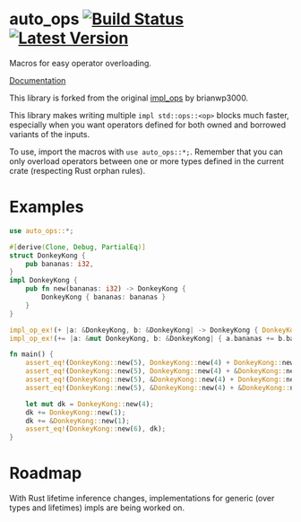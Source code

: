 # auto_ops [![Build Status]][travis] [![Latest Version]][crates.io]

[Build Status]: https://api.travis-ci.org/carbotaniuman/auto_ops.svg?branch=master
[travis]: https://travis-ci.org/carbotaniuman/auto_ops
[Latest Version]: https://img.shields.io/crates/v/auto_ops.svg
[crates.io]: https://crates.io/crates/auto_ops

Macros for easy operator overloading.

[Documentation](https://docs.rs/auto_ops/)

This library is forked from the original [impl_ops](https://github.com/brianwp3000/auto_ops) by brianwp3000.

This library makes writing multiple `impl std::ops::<op>` blocks much faster, especially when you want operators defined for both owned and borrowed variants of the inputs.

To use, import the macros with `use auto_ops::*;`. Remember that you can only overload operators between one or more types defined in the current crate (respecting Rust orphan rules).
# Examples
```rust
use auto_ops::*;

#[derive(Clone, Debug, PartialEq)]
struct DonkeyKong {
    pub bananas: i32,
}
impl DonkeyKong {
    pub fn new(bananas: i32) -> DonkeyKong {
        DonkeyKong { bananas: bananas }
    }
}

impl_op_ex!(+ |a: &DonkeyKong, b: &DonkeyKong| -> DonkeyKong { DonkeyKong::new(a.bananas + b.bananas) });
impl_op_ex!(+= |a: &mut DonkeyKong, b: &DonkeyKong| { a.bananas += b.bananas });

fn main() {
    assert_eq!(DonkeyKong::new(5), DonkeyKong::new(4) + DonkeyKong::new(1));
    assert_eq!(DonkeyKong::new(5), DonkeyKong::new(4) + &DonkeyKong::new(1));
    assert_eq!(DonkeyKong::new(5), &DonkeyKong::new(4) + DonkeyKong::new(1));
    assert_eq!(DonkeyKong::new(5), &DonkeyKong::new(4) + &DonkeyKong::new(1));

    let mut dk = DonkeyKong::new(4);
    dk += DonkeyKong::new(1);
    dk += &DonkeyKong::new(1);
    assert_eq!(DonkeyKong::new(6), dk);
}
```

# Roadmap
With Rust lifetime inference changes, implementations for generic (over types and lifetimes) impls are being worked on.